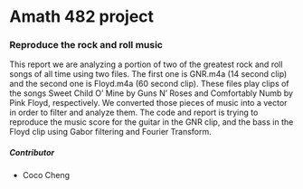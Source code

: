 # Amath 482 project
### Reproduce the rock and roll music
This report we are analyzing a portion of two of the greatest rock and roll songs of all time using two files. The first one is GNR.m4a (14 second clip) and the second one is Floyd.m4a (60 second clip). These files play clips of the songs Sweet Child O’ Mine by Guns N’ Roses and Comfortably Numb by Pink Floyd, respectively. We converted those pieces of music into a vector in order to filter and analyze them. 
The code and report is trying to reproduce the music score for the guitar in the GNR clip, and the bass in the Floyd clip using Gabor filtering and Fourier Transform. 

##### Contributor
* Coco Cheng
